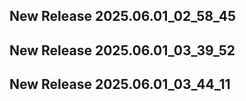 ## New Release 2025.06.01_02_58_45
## New Release 2025.06.01_03_39_52
## New Release 2025.06.01_03_44_11
